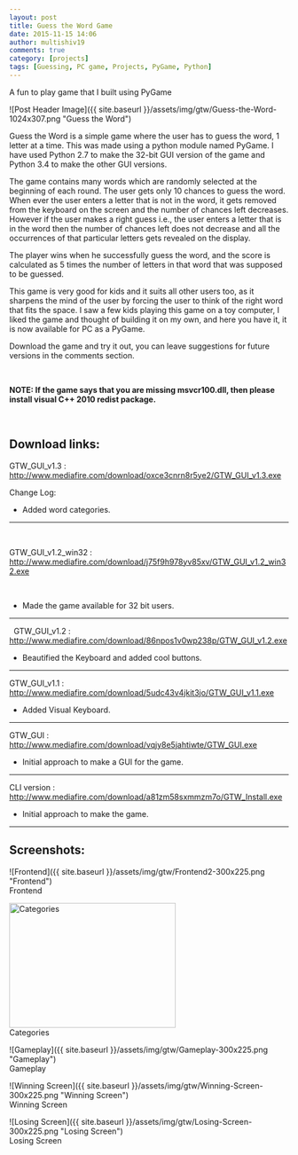 ```yaml
---
layout: post
title: Guess the Word Game
date: 2015-11-15 14:06
author: multishiv19
comments: true
category: [projects]
tags: [Guessing, PC game, Projects, PyGame, Python]
---
```


A fun to play game that I built using PyGame

![Post Header Image]({{ site.baseurl }}/assets/img/gtw/Guess-the-Word-1024x307.png "Guess the Word")
<p>Guess the Word is a simple game where the user has to guess the word, 1 letter at a time.
    This was made using a python module named PyGame. I have used Python 2.7 to make the 32-bit GUI version of the game and Python 3.4 to make the other GUI versions.</p>
<p>The game contains many words which are randomly selected at the beginning of each round. The user gets only 10 chances to guess the word. When ever the user enters a letter that is not in the word, it gets removed from the keyboard on the screen and the number of chances left decreases. However if the user makes a right guess i.e., the user enters a letter that is in the word then the number of chances left does not decrease and all the occurrences of that particular letters gets revealed on the display.</p>
<p>The player wins when he successfully guess the word, and the score is calculated as 5 times the number of letters in that word that was supposed to be guessed.</p>
<p>This game is very good for kids and it suits all other users too, as it sharpens the mind of the user by forcing the user to think of the right word that fits the space. I saw a few kids playing this game on a toy computer, I liked the game and thought of building it on my own, and here you have it, it is now available for PC as a PyGame.</p>
<p>Download the game and try it out, you can leave suggestions for future versions in the comments section.</p>
<p>&nbsp;</p>
<p><strong>NOTE: If the game says that you are missing msvcr100.dll, then please install visual C++ 2010 redist package.</strong></p>
<p>&nbsp;</p>
<h2>Download links:</h2>
<p>GTW_GUI_v1.3 : <a href="http://www.mediafire.com/download/oxce3cnrn8r5ye2/GTW_GUI_v1.3.exe" target="_blank">http://www.mediafire.com/download/oxce3cnrn8r5ye2/GTW_GUI_v1.3.exe</a></p>
<p>Change Log:</p>
<ul>
    <li>Added word categories.</li>
</ul>
<hr />
<p>&nbsp;</p>
<p>GTW_GUI_v1.2_win32 : <a href="http://www.mediafire.com/download/j75f9h978yv85xv/GTW_GUI_v1.2_win32.exe" target="_blank">http://www.mediafire.com/download/j75f9h978yv85xv/GTW_GUI_v1.2_win32.exe</a></p>
<p>&nbsp;</p>
<ul>
    <li>Made the game available for 32 bit users.</li>
</ul>
<hr />
<p>  GTW_GUI_v1.2 : <a href="http://www.mediafire.com/download/86npos1v0wp238p/GTW_GUI_v1.2.exe" target="_blank">http://www.mediafire.com/download/86npos1v0wp238p/GTW_GUI_v1.2.exe</a></p>
<ul>
    <li>Beautified the Keyboard and added cool buttons.</li>
</ul>
<hr />
<p>GTW_GUI_v1.1 : <a href="http://www.mediafire.com/download/5udc43v4jkit3jo/GTW_GUI_v1.1.exe" target="_blank">http://www.mediafire.com/download/5udc43v4jkit3jo/GTW_GUI_v1.1.exe</a></p>
<ul>
    <li>Added Visual Keyboard.</li>
</ul>
<hr />
<p>GTW_GUI : <a href="http://www.mediafire.com/download/vqjy8e5jahtiwte/GTW_GUI.exe" target="_blank">http://www.mediafire.com/download/vqjy8e5jahtiwte/GTW_GUI.exe</a></p>
<ul>
    <li>Initial approach to make a GUI for the game.</li>
</ul>
<hr />
<p>CLI version : <a href="http://www.mediafire.com/download/a81zm58sxmmzm7o/GTW_Install.exe" target="_blank">http://www.mediafire.com/download/a81zm58sxmmzm7o/GTW_Install.exe</a></p>
<ul>
    <li>Initial approach to make the game.</li>
</ul>
<hr />
<h2>Screenshots:</h2>

![Frontend]({{ site.baseurl }}/assets/img/gtw/Frontend2-300x225.png "Frontend")
<br/> Frontend<br/>

<img src="{{ site.baseurl }}/assets/img/gtw/Categories-150x113.png" alt="Categories" width="300" height="225" />
<br/> Categories<br/>

![Gameplay]({{ site.baseurl }}/assets/img/gtw/Gameplay-300x225.png "Gameplay")
<br/> Gameplay<br/>

![Winning Screen]({{ site.baseurl }}/assets/img/gtw/Winning-Screen-300x225.png "Winning Screen")
<br/> Winning Screen<br/>

![Losing Screen]({{ site.baseurl }}/assets/img/gtw/Losing-Screen-300x225.png "Losing Screen")<br/> Losing Screen<br/>
<p>&nbsp;</p>

